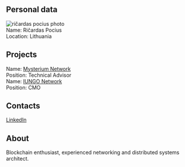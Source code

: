 ## Personal data
![ričardas pocius photo](photo/ričardas_pocius.png)  
Name:   Ričardas Pocius  
Location: Lithuania  
## Projects 
Name: [Mysterium Network](../projects/mysterium_network.md)  
Position: Technical Advisor    
Name: [IUNGO Network](../projects/iungo_network.md)  
Position: CMO 
## Contacts  
[LinkedIn](https://www.linkedin.com/in/ri%C4%8Dardas-pocius-8bab58a5/)  
## About
Blockchain enthusiast, experienced networking and distributed systems architect.
